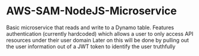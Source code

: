 # AWS-SAM-NodeJS-Microservice
Basic microservice that reads and write to a Dynamo table.
Features authentication (currently hardcoded) which allows a user to only access API resources under their user domain
Later on this will be done by pulling out the user information out of a JWT token to identify the user truthfully
